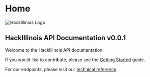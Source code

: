 # Home

![HackIllinois Logo](https://avatars3.githubusercontent.com/u/5751098?s=200&v=4)

## HackIllinois API Documentation v0.0.1

Welcome to the HackIllinois API documentation.

If you would like to contribute, please see the [Getting Started](getting-started/developer-guide.md) guide.

For our endpoints, please visit our [technical reference](reference/introduction.md).